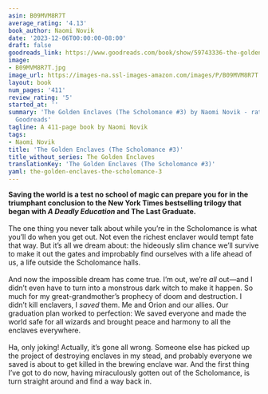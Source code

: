 ```yaml
---
asin: B09MVM8R7T
average_rating: '4.13'
book_author: Naomi Novik
date: '2023-12-06T00:00:00-08:00'
draft: false
goodreads_link: https://www.goodreads.com/book/show/59743336-the-golden-enclaves
image:
- B09MVM8R7T.jpg
image_url: https://images-na.ssl-images-amazon.com/images/P/B09MVM8R7T.01._SCLZZZZZZZ.jpg
layout: book
num_pages: '411'
review_rating: '5'
started_at: ''
summary: 'The Golden Enclaves (The Scholomance #3) by Naomi Novik - rated 4.13/5 on
  Goodreads'
tagline: A 411-page book by Naomi Novik
tags:
- Naomi Novik
title: 'The Golden Enclaves (The Scholomance #3)'
title_without_series: The Golden Enclaves
translationKey: 'The Golden Enclaves (The Scholomance #3)'
yaml: the-golden-enclaves-the-scholomance-3
---
```


<b>Saving the world is a test no school of magic can prepare you for in the triumphant conclusion to the New York Times bestselling trilogy that began with <i>A Deadly Education</i> and The Last Graduate.</b><br /><br />The one thing you never talk about while you’re in the Scholomance is what you’ll do when you get out. Not even the richest enclaver would tempt fate that way. But it’s all we dream about: the hideously slim chance we’ll survive to make it out the gates and improbably find ourselves with a life ahead of us, a life outside the Scholomance halls.<br /><br />And now the impossible dream has come true. I’m out, we’re <i>all</i> out—and I didn’t even have to turn into a monstrous dark witch to make it happen. So much for my great-grandmother’s prophecy of doom and destruction. I didn’t kill enclavers, I <i>saved</i> them. Me and Orion and our allies. Our graduation plan worked to perfection: We saved everyone and made the world safe for all wizards and brought peace and harmony to all the enclaves everywhere.<br /><br />Ha, only joking! Actually, it’s gone all wrong. Someone else has picked up the project of destroying enclaves in my stead, and probably everyone we saved is about to get killed in the brewing enclave war. And the first thing I’ve got to do now, having miraculously gotten out of the Scholomance, is turn straight around and find a way back in.